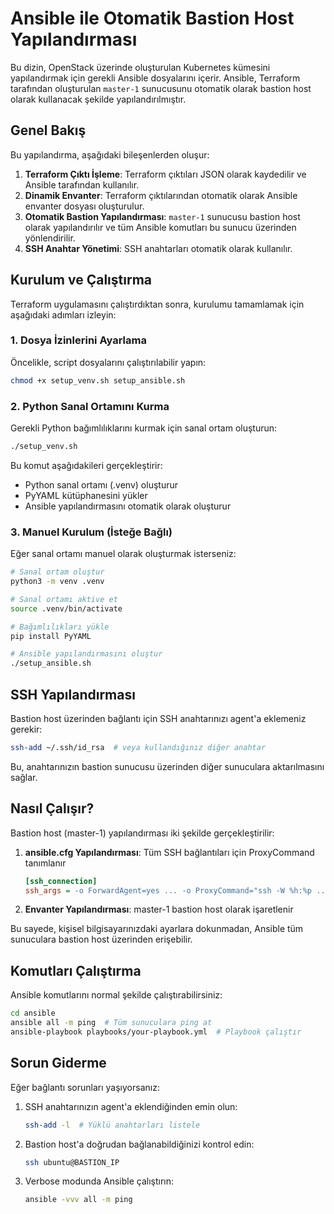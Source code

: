# Ansible ile Otomatik Bastion Host Yapılandırması

Bu dizin, OpenStack üzerinde oluşturulan Kubernetes kümesini yapılandırmak için gerekli Ansible dosyalarını içerir. Ansible, Terraform tarafından oluşturulan `master-1` sunucusunu otomatik olarak bastion host olarak kullanacak şekilde yapılandırılmıştır.

## Genel Bakış

Bu yapılandırma, aşağıdaki bileşenlerden oluşur:

1. **Terraform Çıktı İşleme**: Terraform çıktıları JSON olarak kaydedilir ve Ansible tarafından kullanılır.
2. **Dinamik Envanter**: Terraform çıktılarından otomatik olarak Ansible envanter dosyası oluşturulur.
3. **Otomatik Bastion Yapılandırması**: `master-1` sunucusu bastion host olarak yapılandırılır ve tüm Ansible komutları bu sunucu üzerinden yönlendirilir.
4. **SSH Anahtar Yönetimi**: SSH anahtarları otomatik olarak kullanılır.

## Kurulum ve Çalıştırma

Terraform uygulamasını çalıştırdıktan sonra, kurulumu tamamlamak için aşağıdaki adımları izleyin:

### 1. Dosya İzinlerini Ayarlama

Öncelikle, script dosyalarını çalıştırılabilir yapın:

```bash
chmod +x setup_venv.sh setup_ansible.sh
```

### 2. Python Sanal Ortamını Kurma

Gerekli Python bağımlılıklarını kurmak için sanal ortam oluşturun:

```bash
./setup_venv.sh
```

Bu komut aşağıdakileri gerçekleştirir:
- Python sanal ortamı (.venv) oluşturur
- PyYAML kütüphanesini yükler
- Ansible yapılandırmasını otomatik olarak oluşturur

### 3. Manuel Kurulum (İsteğe Bağlı)

Eğer sanal ortamı manuel olarak oluşturmak isterseniz:

```bash
# Sanal ortam oluştur
python3 -m venv .venv

# Sanal ortamı aktive et
source .venv/bin/activate

# Bağımlılıkları yükle
pip install PyYAML

# Ansible yapılandırmasını oluştur
./setup_ansible.sh
```

## SSH Yapılandırması

Bastion host üzerinden bağlantı için SSH anahtarınızı agent'a eklemeniz gerekir:

```bash
ssh-add ~/.ssh/id_rsa  # veya kullandığınız diğer anahtar
```

Bu, anahtarınızın bastion sunucusu üzerinden diğer sunuculara aktarılmasını sağlar.

## Nasıl Çalışır?

Bastion host (master-1) yapılandırması iki şekilde gerçekleştirilir:

1. **ansible.cfg Yapılandırması**: Tüm SSH bağlantıları için ProxyCommand tanımlanır
   ```ini
   [ssh_connection]
   ssh_args = -o ForwardAgent=yes ... -o ProxyCommand="ssh -W %h:%p ... ubuntu@BASTION_IP"
   ```

2. **Envanter Yapılandırması**: master-1 bastion host olarak işaretlenir

Bu sayede, kişisel bilgisayarınızdaki ayarlara dokunmadan, Ansible tüm sunuculara bastion host üzerinden erişebilir.

## Komutları Çalıştırma

Ansible komutlarını normal şekilde çalıştırabilirsiniz:

```bash
cd ansible
ansible all -m ping  # Tüm sunuculara ping at
ansible-playbook playbooks/your-playbook.yml  # Playbook çalıştır
```

## Sorun Giderme

Eğer bağlantı sorunları yaşıyorsanız:

1. SSH anahtarınızın agent'a eklendiğinden emin olun:
   ```bash
   ssh-add -l  # Yüklü anahtarları listele
   ```

2. Bastion host'a doğrudan bağlanabildiğinizi kontrol edin:
   ```bash
   ssh ubuntu@BASTION_IP
   ```

3. Verbose modunda Ansible çalıştırın:
   ```bash
   ansible -vvv all -m ping
   ``` 